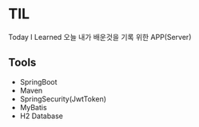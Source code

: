 # TIL

Today I Learned 오늘 내가 배운것을 기록 위한 APP(Server)


## Tools

* SpringBoot
* Maven
* SpringSecurity(JwtToken)
* MyBatis
* H2 Database


